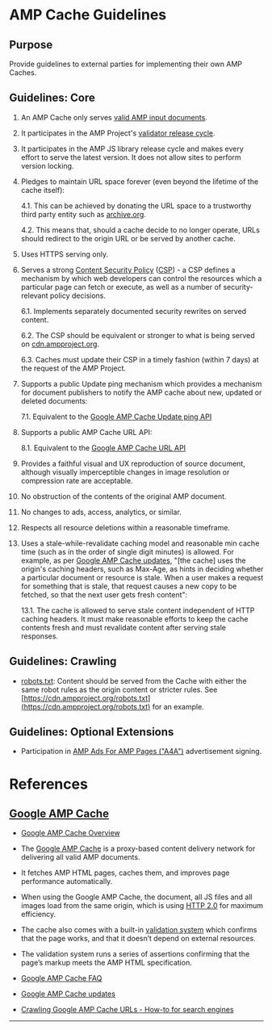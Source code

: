 # AMP Cache Guidelines

## Purpose

Provide guidelines to external parties for implementing their own AMP Caches.

## Guidelines: Core

1. An AMP Cache only serves [valid AMP input documents](https://github.com/ampproject/amphtml/blob/master/spec/amp-html-format.md).

2. It participates in the AMP Project's [validator release cycle](https://github.com/ampproject/amphtml/tree/master/validator).

3. It participates in the AMP JS library release cycle and makes every effort to serve the latest version. It does not allow sites to perform version locking.

4. Pledges to maintain URL space forever (even beyond the lifetime of the cache itself): 

    4.1. This can be achieved by donating the URL space to a trustworthy third party entity such as [archive.org](http://archive.org).

    4.2. This means that, should a cache decide to no longer operate, URLs should redirect to the origin URL or be served by another cache.

5. Uses HTTPS serving only.

6. Serves a strong [Content Security Policy](https://w3c.github.io/webappsec-csp/) ([CSP](https://developer.chrome.com/extensions/contentSecurityPolicy)) - a CSP defines a mechanism by which web developers can control the resources which a particular page can fetch or execute, as well as a number of security-relevant policy decisions.

    6.1. Implements separately documented security rewrites on served content.

    6.2. The CSP should be equivalent or stronger to what is being served on [cdn.ampproject.org](http://cdn.ampproject.org).

    6.3. Caches must update their CSP in a timely fashion (within 7 days) at the request of the AMP Project.

7. Supports a public Update ping mechanism which provides a mechanism for document publishers to notify the AMP cache about new, updated or deleted documents: 

    7.1. Equivalent to the [Google AMP Cache Update ping API](https://developers.google.com/amp/cache/update-ping#update-ping-format)

8. Supports a public AMP Cache URL API:

    8.1. Equivalent to the [Google AMP Cache URL API](https://developers.google.com/amp/cache/overview#amp-cache-url-format)

9. Provides a faithful visual and UX reproduction of source document, although visually imperceptible changes in image resolution or compression rate are acceptable.  

10. No obstruction of the contents of the original AMP document. 

11. No changes to ads, access, analytics, or similar.

12. Respects all resource deletions within a reasonable timeframe.

13. Uses a stale-while-revalidate caching model and reasonable min cache time (such as in the order of single digit minutes) is allowed. For example, as per [Google AMP Cache updates](https://developers.google.com/amp/cache/overview#google-amp-cache-updates), "[the cache] uses the origin's caching headers, such as Max-Age, as hints in deciding whether a particular document or resource is stale. When a user makes a request for something that is stale, that request causes a new copy to be fetched, so that the next user gets fresh content":

    13.1. The cache is allowed to serve stale content independent of HTTP caching headers. It must make reasonable efforts to keep the cache contents fresh and must revalidate content after serving stale responses.

## Guidelines: Crawling 

* [robots.txt](https://cdn.ampproject.org/robots.txt): Content should be served from the Cache with either the same robot rules as the origin content or stricter rules. See [https://cdn.ampproject.org/robots.txt](https://cdn.ampproject.org/robots.txt) for an example.

## Guidelines: Optional Extensions

* Participation in [AMP Ads For AMP Pages ("A4A")](https://github.com/ampproject/amphtml/issues/3133) advertisement signing.

# References

## [Google AMP Cache](https://developers.google.com/amp/cache/)

* [Google AMP Cache Overview](https://developers.google.com/amp/cache/overview)

* The [Google AMP Cache](https://developers.google.com/amp/cache/) is a proxy-based content delivery network for delivering all valid AMP documents.

* It fetches AMP HTML pages, caches them, and improves page performance automatically. 

* When using the Google AMP Cache, the document, all JS files and all images load from the same origin, which is using [HTTP 2.0](https://http2.github.io/) for maximum efficiency.

* The cache also comes with a built-in [validation system](https://github.com/ampproject/amphtml/tree/master/validator) which confirms that the page works, and that it doesn’t depend on external resources. 

* The validation system runs a series of assertions confirming that the page’s markup meets the AMP HTML specification.

* [Google AMP Cache FAQ](https://developers.google.com/amp/cache/faq)

* [Google AMP Cache updates](https://developers.google.com/amp/cache/overview#google-amp-cache-updates)

* [Crawling Google AMP Cache URLs - How-to for search engines](https://docs.google.com/document/d/1V_uLHoa48IlbFl7_3KWT_1JmCf6BnFtt3S_oR4UsasQ/edit?usp=sharing)

* * *


